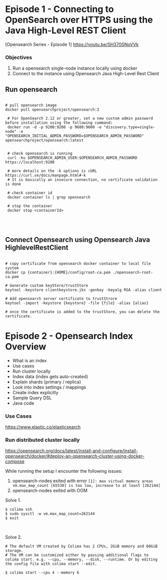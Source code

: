 # Episode 1 - Connecting to OpenSearch over HTTPS using the Java High-Level REST Client

[Opensearch Series - Episode 1] https://youtu.be/SH370SNoVVk


### Objectives

1. Run a opensearch single-node instance locally using docker
2. Connect to the instance using Opensearch Java High-Level Rest Client


## Run opensearch


```

# pull opensearch image
docker pull opensearchproject/opensearch:2
 
 # For OpenSearch 2.12 or greater, set a new custom admin password before installation using the following command:
 docker run -d -p 9200:9200 -p 9600:9600 -e "discovery.type=single-node" -e "OPENSEARCH_INITIAL_ADMIN_PASSWORD=$OPENSEARCH_ADMIN_PASSWORD" opensearchproject/opensearch:latest
 
 
 # check opensearch is running
 curl -ku $OPENSEARCH_ADMIN_USER:$OPENSEARCH_ADMIN_PASSWORD https://localhost:9200
 
 # more details on the -k options is cURL https://curl.se/docs/manpage.html#-k
 # It is basically an insecure connection, no certificate validation is done
  
 # check container id
 docker container ls | grep opensearch
 
 # stop the container
 docker stop <containerId>
 
```

<br>

## Connect Opensearch using Opensearch Java HighlevelRestClient

```

# copy certificate from opensearch docker container to local file system
docker cp {container}:{HOME}/config/root-ca.pem ./opensearch-root-ca.pem

# Generate custom keyStore/trustStore
keytool -keystore clientkeystore.jks -genkey -keyalg RSA -alias client

# Add opensearch server certificate to trustStrore
keytool -import -keystore {keystore} -file {file} -alias {alias}

# once the certificate is added to the trustStore, you can delete the certificate.

```

# Episode 2 - Opensearch Index Overview

- What is an index 
- Use cases
- Run cluster locally
- Index data (index gets auto-created)
- Explain shards (primary / replica)
- Look into index settings / mappings
- Create index explicitly
- Sample Query DSL
- Java code


### Use Cases 
https://www.elastic.co/elasticsearch

### Run distributed cluster locally

https://opensearch.org/docs/latest/install-and-configure/install-opensearch/docker/#deploy-an-opensearch-cluster-using-docker-compose

While running the setup I encounter the following issues:
1. opensearch-nodes exited with error `[1]: max virtual memory areas vm.max_map_count [65530] is too low, increase to at least [262144]`
2. opensearch-nodes exited with OOM

Solve 1.
```
$ colima ssh
$ sudo sysctl -w vm.max_map_count=262144
$ exit
```

<br>

Solve 2.
```
# The default VM created by Colima has 2 CPUs, 2GiB memory and 60GiB storage.
# The VM can be customized either by passing additional flags to colima start. e.g. --cpu, --memory, --disk, --runtime. Or by editing the config file with colima start --edit.

$ colima start --cpu 4 --memory 6

```



